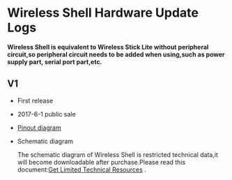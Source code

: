 # Wireless Shell  Hardware Update Logs

**Wireless Shell is equivalent to Wireless Stick Lite without peripheral circuit,so peripheral circuit needs to be added when using,such as power supply part, serial port part,etc.**

## V1

- First release
- 2017-6-1 public sale

- [Pinout diagram](http://resource.heltec.cn/download/Wireless_Shell/Wireless_Shell.pdf)

- Schematic diagram

  The schematic diagram of Wireless Shell is restricted technical data,it will become downloadable after purchase.Please read this document:[Get Limited Technical Resources](https://heltec-automation-docs.readthedocs.io/en/latest/general/view_limited_technical_data.html) .



